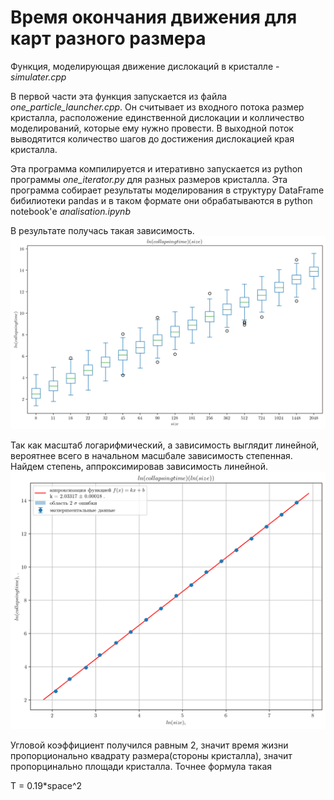 # Время окончания движения для карт разного размера

Функция, моделирующая движение дислокаций в кристалле - *simulater.cpp*

В первой части эта функция запускается из файла *one_particle_launcher.cpp*. Он считывает из входного потока размер кристалла, расположение единственной дислокации и колличество моделирований, которые ему нужно провести. В выходной поток выводятится количество шагов до достижения дислокацией края кристалла.

Эта программа компилируется и итеративно запускается из python программы *one_iterator.py* для разных размеров кристалла. Эта программа собирает результаты моделирования в структуру DataFrame бибилиотеки pandas и в таком формате они обрабатываются в python notebook'е *analisation.ipynb*

В результате получась такая зависимость.
![image](img/boxplot_log_log_2.png)

Так как масштаб логарифмический, а зависимость выглядит линейной, вероятнее всего в начальном масшбале зависимость степенная. Найдем степень, аппроксимировав зависимость линейной.
![approximation](img/log_log_approximation1.png)

Угловой коэффициент получился равным 2, значит время жизни пропорционально квадрату размера(стороны кристалла), значит пропорцинально площади кристалла. Точнее формула такая

T = 0.19*space^2
